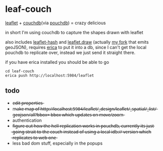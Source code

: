 leaf-couch
=========
[leaflet](http://leafletjs.com) + [couchdb](http://couchdb.apache.org/)(via [pouchdb](http://pouchdb.com/)) = crazy delicious

in short I'm using couchdb to capture the shapes drawn with leaflet

also includes [leaflet-hash](https://github.com/mlevans/leaflet-hash) and [leaflet.draw](https://github.com/jacobtoye/Leaflet.draw) (actually [my fork](https://github.com/calvinmetcalf/Leaflet.draw) that emits geoJSON), requires [erica](https://github.com/benoitc/erica) to put it into a db, since I can't get the local pouchdb to replicate over, instead we just send it straight there.

if you have erica installed you should be able to go

```shell
cd leaf-couch
erica push http://localhost:5984/leaflet
```

todo
---

- e̶d̶i̶t̶ ̶p̶r̶o̶p̶e̶r̶t̶i̶e̶s̶
- m̶a̶k̶e̶ ̶m̶a̶p̶ ̶o̶f̶ ̶h̶t̶t̶p̶:̶/̶/̶l̶o̶c̶a̶l̶h̶o̶s̶t̶:̶5̶9̶8̶4̶/̶l̶e̶a̶f̶l̶e̶t̶/̶_̶d̶e̶s̶i̶g̶n̶/̶l̶e̶a̶f̶l̶e̶t̶/̶_̶s̶p̶a̶t̶i̶a̶l̶/̶_̶l̶i̶s̶t̶/̶g̶e̶o̶j̶s̶o̶n̶/̶a̶l̶l̶?̶b̶b̶o̶x̶=̶ ̶b̶b̶o̶x̶ ̶w̶h̶i̶c̶h̶ ̶u̶p̶d̶a̶t̶e̶s̶ ̶o̶n̶ ̶m̶o̶v̶e̶/̶z̶o̶o̶m̶
- authentication
- f̶i̶g̶u̶r̶e̶ ̶o̶u̶t̶ ̶h̶o̶w̶ ̶t̶h̶e̶ ̶h̶e̶l̶l̶ ̶r̶e̶p̶l̶i̶c̶a̶t̶i̶o̶n̶ ̶w̶o̶r̶k̶s̶ ̶i̶n̶ ̶p̶o̶u̶c̶h̶d̶b̶,̶ ̶c̶u̶r̶r̶e̶n̶t̶l̶y̶ ̶i̶t̶s̶ ̶j̶u̶s̶t̶ ̶g̶o̶i̶n̶g̶ ̶s̶t̶r̶a̶i̶t̶ ̶t̶o̶ ̶t̶h̶e̶ ̶c̶o̶u̶c̶h̶ ̶i̶n̶s̶t̶e̶a̶d̶ ̶o̶f̶ ̶u̶s̶i̶n̶g̶ ̶a̶ ̶l̶o̶c̶a̶l̶ ̶i̶d̶b̶:̶/̶/̶ ̶v̶e̶r̶s̶i̶o̶n̶ ̶w̶h̶i̶c̶h̶ ̶r̶e̶p̶l̶i̶c̶a̶t̶e̶s̶ ̶t̶o̶ ̶w̶e̶b̶ ̶o̶n̶e̶
- less bad dom stuff, especially in the popups
